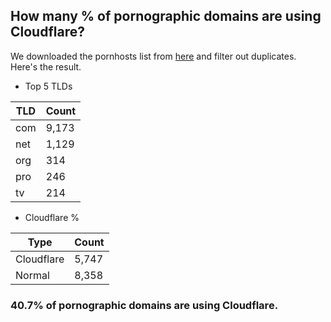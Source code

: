 ## How many % of pornographic domains are using Cloudflare?


We downloaded the pornhosts list from [here](https://mypdns.org/my-privacy-dns/porn-records) and filter out duplicates.
Here's the result.


[//]: # (start replacement)


- Top 5 TLDs

| TLD | Count |
| --- | --- |
| com | 9,173 |
| net | 1,129 |
| org | 314 |
| pro | 246 |
| tv | 214 |


- Cloudflare %

| Type | Count |
| --- | --- |
| Cloudflare | 5,747 |
| Normal | 8,358 |


### 40.7% of pornographic domains are using Cloudflare.